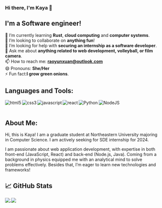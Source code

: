 ### Hi there, I'm Kaya 👋 

## I'm a Software engineer!

<!--
**Joshuaarr/Joshuaarr** is a ✨ _special_ ✨ repository because its `README.md` (this file) appears on your GitHub profile.
-->
<!--
🔭 I’m currently working on improving my  **personal website**. <br>
-->
🌱 I’m currently learning **Rust**, **cloud computing** and **computer systems**.<br>
👯 I’m looking to collaborate on **anything fun**!<br>
🤔 I’m looking for help with **securing an internship as a software developer**.<br>
💬 Ask me about **anything related to web development, volleyball, or film camera**.<br>
📫 How to reach me: **raoyunxuan@outlook.com**<br>
😄 Pronouns: **She/Her**<br>
⚡ Fun fact:**I grow green onions**.<br>

## Languages and Tools:
<div>
<img align=left src="https://img.shields.io/badge/-HTML5-F3F7FA?logo=html5&logoColor=E34F26&style=for-the-badge&logoWidth=30" alt="html5">
<img align=left src="https://img.shields.io/badge/-CSS3-F3F7FA?logo=css3&logoColor=1572B6&style=for-the-badge&logoWidth=30" alt="css3">
<img align=left src="https://img.shields.io/badge/-Javascript-F3F7FA?logo=javascript&logoColor=F7DF1E&style=for-the-badge&logoWidth=30" alt="javascript">
<img align=left src="https://img.shields.io/badge/-React-F3F7FA?logo=react&logoColor=61DAFB&style=for-the-badge&logoWidth=30" alt="react">
<img align=left src="https://img.shields.io/badge/-Python-F3F7FA?logo=python&logoColor=3776AB&style=for-the-badge&logoWidth=30" alt="Python">
<img align=top src="https://img.shields.io/badge/-NodeJS-F3F7FA?logo=node.js&logoColor=339933&style=for-the-badge&logoWidth=30" alt="NodeJS">
</div>
<div align=left>
 <br/>
 
 ## About Me:
Hi, this is Kaya! I am a graduate student at Northeastern University majoring in Computer Science. I am actively seeking for SDE internship for 2024.

I am passionate about web application development, with expertise in both front-end (JavaScript, React) and back-end (Node.js, Java). Coming from a background in physics equipped me with an analytical mind to solve problems effectively. Besides that, I’m eager to learn new technologies and frameworks!

</div>



## 📈 GitHub Stats

<a href="https://github.com/Joshuaarr/Joshuaarr">
  <img align="center" src="https://github-readme-stats.vercel.app/api/top-langs/?username=Joshuaarr&hide=java,html&theme=radical&layout=compact&langs_count=8&hide_border=true&bg_color=0D1117&text_color=FFFFFF&title_color=FF0000&icon_color=FF0000&border_color=FF0000&card_width=445"/>
</a>

<a href="https://github.com/Joshuaarr/Joshuaarr">
  <img align="center" src="https://github-readme-stats.vercel.app/api?username=Joshuaarr&show_icons=true&line_height=27&count_private=true&theme=radical&hide_border=true&bg_color=0D1117&text_color=FFFFFF&title_color=FF0000&icon_color=FF0000&border_color=FF0000"/>
</a>
